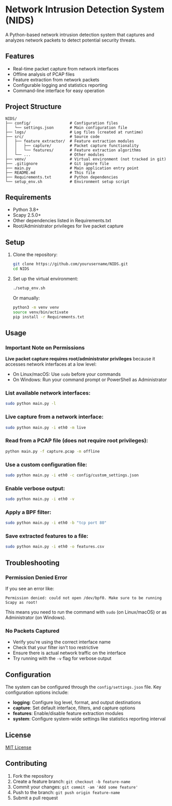 # Network Intrusion Detection System (NIDS)

A Python-based network intrusion detection system that captures and analyzes network packets to detect potential security threats.

## Features

- Real-time packet capture from network interfaces
- Offline analysis of PCAP files
- Feature extraction from network packets
- Configurable logging and statistics reporting
- Command-line interface for easy operation

## Project Structure

```
NIDS/
├── config/                 # Configuration files
│   └── settings.json       # Main configuration file
├── logs/                   # Log files (created at runtime)
├── src/                    # Source code
│   ├── feature_extractor/  # Feature extraction modules
│   │   ├── capture/        # Packet capture functionality
│   │   └── features/       # Feature extraction algorithms
│   └── ...                 # Other modules
├── venv/                   # Virtual environment (not tracked in git)
├── .gitignore              # Git ignore file
├── main.py                 # Main application entry point
├── README.md               # This file
├── Requirements.txt        # Python dependencies
└── setup_env.sh            # Environment setup script
```

## Requirements

- Python 3.8+
- Scapy 2.5.0+
- Other dependencies listed in Requirements.txt
- Root/Administrator privileges for live packet capture

## Setup

1. Clone the repository:
   ```bash
   git clone https://github.com/yourusername/NIDS.git
   cd NIDS
   ```

2. Set up the virtual environment:
   ```bash
   ./setup_env.sh
   ```
   
   Or manually:
   ```bash
   python3 -m venv venv
   source venv/bin/activate
   pip install -r Requirements.txt
   ```

## Usage

### Important Note on Permissions

**Live packet capture requires root/administrator privileges** because it accesses network interfaces at a low level:

- On Linux/macOS: Use `sudo` before your commands
- On Windows: Run your command prompt or PowerShell as Administrator

### List available network interfaces:
```bash
sudo python main.py -l
```

### Live capture from a network interface:
```bash
sudo python main.py -i eth0 -m live
```

### Read from a PCAP file (does not require root privileges):
```bash
python main.py -f capture.pcap -m offline
```

### Use a custom configuration file:
```bash
sudo python main.py -i eth0 -c config/custom_settings.json
```

### Enable verbose output:
```bash
sudo python main.py -i eth0 -v
```

### Apply a BPF filter:
```bash
sudo python main.py -i eth0 -b "tcp port 80"
```

### Save extracted features to a file:
```bash
sudo python main.py -i eth0 -o features.csv
```

## Troubleshooting

### Permission Denied Error
If you see an error like:
```
Permission denied: could not open /dev/bpf0. Make sure to be running Scapy as root!
```
This means you need to run the command with `sudo` (on Linux/macOS) or as Administrator (on Windows).

### No Packets Captured
- Verify you're using the correct interface name
- Check that your filter isn't too restrictive
- Ensure there is actual network traffic on the interface
- Try running with the `-v` flag for verbose output

## Configuration

The system can be configured through the `config/settings.json` file. Key configuration options include:

- **logging**: Configure log level, format, and output destinations
- **capture**: Set default interface, filters, and capture options
- **features**: Enable/disable feature extraction modules
- **system**: Configure system-wide settings like statistics reporting interval

## License

[MIT License](LICENSE)

## Contributing

1. Fork the repository
2. Create a feature branch: `git checkout -b feature-name`
3. Commit your changes: `git commit -am 'Add some feature'`
4. Push to the branch: `git push origin feature-name`
5. Submit a pull request

